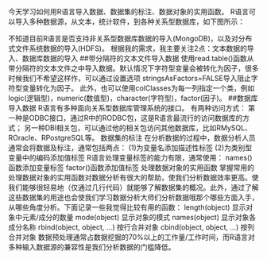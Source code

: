今天学习如何用R语言导入数据、数据集的标注、数据对象的实用函数。
R语言可以导入多种数据源，从文本，统计软件，到各种关系型数据库，如下图所示：
 
不知道目前R语言是否支持非关系型数据库数据的导入(MongoDB)，以及对分布式文件系统数据的导入(HDFS)。
根据我的需求，我主要关注2点：文本数据的导入、数据库数据的导入
##带分隔符的文本文件导入数据
使用read.table()函数从带分隔符的文本文件之中导入数据。默认情况下字符型变量会被转化为因子，很多时候我们不希望这样作，可以通过设置选项 stringsAsFactors=FALSE导入阻止字符型变量转化为因子。
此外，也可以使用colClasses为每一列指定一个类，例如logic(逻辑型)，numeric(数值型)，character(字符型)，factor(因子)。
##数据库导入数据
R语言有多种面向关系型数据库管理系统的接口。
有两种访问方式：
第一种是ODBC接口，通过R中的RODBC包，这是R语言最流行的访问数据库的方式；
另一种DBI相关包，可以通过他的相关包访问其他数据库，比如RMySQL、ROracle、RPostgreSQL等。
数据集的标注
在分析数据的过程中，数据分析人员通常会将数据及标注，通常包括两点：
(1)为变量名添加描述性标签
(2)为类别型变量中的编码添加值标签
R语言处理变量标签的能力有限，通常使用：
names()函数添加变量标签
factor()函数添加值标签
处理数据对象的实用函数
掌握常用的处理数据对象的实用函数对数据分析有很大的帮助，使我们分析数据效率更高。使我们能够很轻易地（仅通过几行代码）就能够了解数据集的概况。此外，通过了解这些数据集的用途也会使我们学习数据分析大师们分析数据哦那个哪些方面入手，从哪些角度分析。下面记录一些我觉得比较有用的函数：
length(object)
显示对象中元素/成分的数量
mode(object)
显示对象的模式
names(object)
显示对象各成分名称
rbind(object, object, ...)
按行合并对象
cbind(object, object, ...)
按列合并对象
数据预处理通常占数据挖掘的70%以上的工作量/工作时间，而R语言对多种输入数据源的兼容性是我们分析数据的门槛降低。

